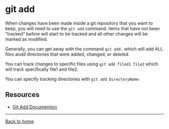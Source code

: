 # git add 

When changes have been made inside a git repository that you want to keep, you will need to use the `git add` command.
items that have not been "tracked" before will start to be tracked and all other changes will be marked as modified.

Generally, you can get away with the command `git add.` which will add ALL files andd directories that were added, changed, or deleted.

You can track changes to specific files using `git add filed1 file2` which will track specifically file1 and file2.

You can specify tracking directories with `git add DirectoryName`.

## Resources

- [Git Add Documention](https://git-scm.com/docs/git-add)

---
[Back to home](../README.md)